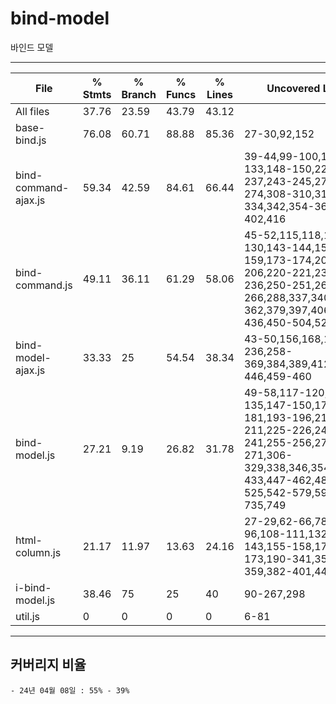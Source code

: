 # bind-model
바인드 모델

----------------------------------------
File                                     | % Stmts | % Branch | % Funcs | % Lines | Uncovered Line #s                                                           
-----------------------------------------|---------|----------|---------|---------|--
All files             |   37.76 |    23.59 |   43.79 |   43.12 |                                                                                                                                                               
 base-bind.js         |   76.08 |    60.71 |   88.88 |   85.36 | 27-30,92,152                                                                                                                                                  
 bind-command-ajax.js |   59.34 |    42.59 |   84.61 |   66.44 | 39-44,99-100,132-133,148-150,225,233-237,243-245,271-274,308-310,319-334,342,354-360,388-402,416                                                              
 bind-command.js      |   49.11 |    36.11 |   61.29 |   58.06 | 45-52,115,118,129-130,143-144,158-159,173-174,205-206,220-221,235-236,250-251,265-266,288,337,340,349,354-362,379,397,406,418-436,450-504,520,541             
 bind-model-ajax.js   |   33.33 |       25 |   54.54 |   38.34 | 43-50,156,168,194-236,258-369,384,389,412-446,459-460                                                                                                         
 bind-model.js        |   27.21 |     9.19 |   26.82 |   31.78 | 49-58,117-120,132-135,147-150,178-181,193-196,210-211,225-226,240-241,255-256,270-271,306-329,338,346,354,371,393-433,447-462,489-525,542-579,593,607-735,749 
 html-column.js       |   21.17 |    11.97 |   13.63 |   24.16 | 27-29,62-66,78-81,93-96,108-111,132-143,155-158,170-173,190-341,356-359,382-401,448-449                                                                       
 i-bind-model.js      |   38.46 |       75 |      25 |      40 | 90-267,298                                                                                                                                                    
 util.js              |       0 |        0 |       0 |       0 | 6-81                               
----------------------------------------


## 커버리지 비율
    - 24년 04월 08일 : 55% - 39%
